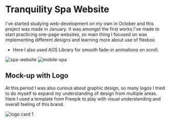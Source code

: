 # Tranquility Spa Website 

I've started studying web-development on my own in October and this project was made in January. 
It was amongst the first works I've made to start practicing one-page websites, so main thing I focused on was implementing different designs and learning more about use of flexbox.

- Here I also used AOS Library for smooth fade-in animations on scroll.

![spa-website](https://github.com/adelinetr/spa-website/assets/119743518/fb3d620d-5b03-4112-afac-00963417d35f)
![mobile-spa](https://github.com/adelinetr/spa-website/assets/119743518/4a73b128-b49b-456c-8c3c-39cc96de6c45)


## Mock-up with Logo
At this period I was also curious about graphic design, so many logos I tried to do myself to expand my understanding of design from multiple areas. Here I
 used a template from Freepik to play with visual understanding and overall feeling of this brand.

![logo card 1](https://github.com/adelinetr/spa-website/assets/119743518/fca31921-ded3-4832-bb08-1d0df0a7053c)
